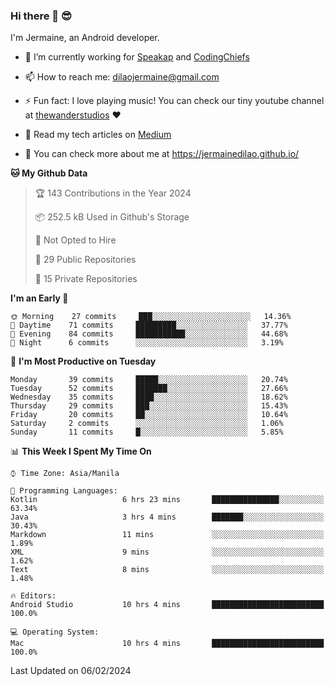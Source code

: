 ### Hi there 👋 😎
I'm Jermaine, an Android developer.

- 🔭 I’m currently working for [Speakap](https://www.speakap.com/) and [CodingChiefs](https://codingchiefs.com/en/)

- 📫 How to reach me: dilaojermaine@gmail.com

- ⚡ Fun fact: I love playing music! You can check our tiny youtube channel at [thewanderstudios](https://www.youtube.com/thewanderstudios) ♥️

- 📖 Read my tech articles on [Medium](https://jermainedilao.medium.com/)

- 👀 You can check more about me at https://jermainedilao.github.io/

<!--
**jermainedilao/jermainedilao** is a ✨ _special_ ✨ repository because its `README.md` (this file) appears on your GitHub profile.

Here are some ideas to get you started:

- 🔭 I’m currently working on ...
- 🌱 I’m currently learning ...
- 👯 I’m looking to collaborate on ...
- 🤔 I’m looking for help with ...
- 💬 Ask me about ...
- 📫 How to reach me: ...
- 😄 Pronouns: ...
- ⚡ Fun fact: ...
-->

<!--START_SECTION:waka-->
**🐱 My Github Data** 

> 🏆 143 Contributions in the Year 2024
 > 
> 📦 252.5 kB Used in Github's Storage 
 > 
> 🚫 Not Opted to Hire
 > 
> 📜 29 Public Repositories 
 > 
> 🔑 15 Private Repositories  
 > 
**I'm an Early 🐤** 

```text
🌞 Morning    27 commits     ███░░░░░░░░░░░░░░░░░░░░░░   14.36% 
🌆 Daytime    71 commits     █████████░░░░░░░░░░░░░░░░   37.77% 
🌃 Evening    84 commits     ███████████░░░░░░░░░░░░░░   44.68% 
🌙 Night      6 commits      ░░░░░░░░░░░░░░░░░░░░░░░░░   3.19%

```
📅 **I'm Most Productive on Tuesday** 

```text
Monday       39 commits     █████░░░░░░░░░░░░░░░░░░░░   20.74% 
Tuesday      52 commits     ███████░░░░░░░░░░░░░░░░░░   27.66% 
Wednesday    35 commits     ████░░░░░░░░░░░░░░░░░░░░░   18.62% 
Thursday     29 commits     ███░░░░░░░░░░░░░░░░░░░░░░   15.43% 
Friday       20 commits     ██░░░░░░░░░░░░░░░░░░░░░░░   10.64% 
Saturday     2 commits      ░░░░░░░░░░░░░░░░░░░░░░░░░   1.06% 
Sunday       11 commits     █░░░░░░░░░░░░░░░░░░░░░░░░   5.85%

```


📊 **This Week I Spent My Time On** 

```text
⌚︎ Time Zone: Asia/Manila

💬 Programming Languages: 
Kotlin                   6 hrs 23 mins       ███████████████░░░░░░░░░░   63.34% 
Java                     3 hrs 4 mins        ███████░░░░░░░░░░░░░░░░░░   30.43% 
Markdown                 11 mins             ░░░░░░░░░░░░░░░░░░░░░░░░░   1.89% 
XML                      9 mins              ░░░░░░░░░░░░░░░░░░░░░░░░░   1.62% 
Text                     8 mins              ░░░░░░░░░░░░░░░░░░░░░░░░░   1.48%

🔥 Editors: 
Android Studio           10 hrs 4 mins       █████████████████████████   100.0%

💻 Operating System: 
Mac                      10 hrs 4 mins       █████████████████████████   100.0%

```


 Last Updated on 06/02/2024
<!--END_SECTION:waka-->
